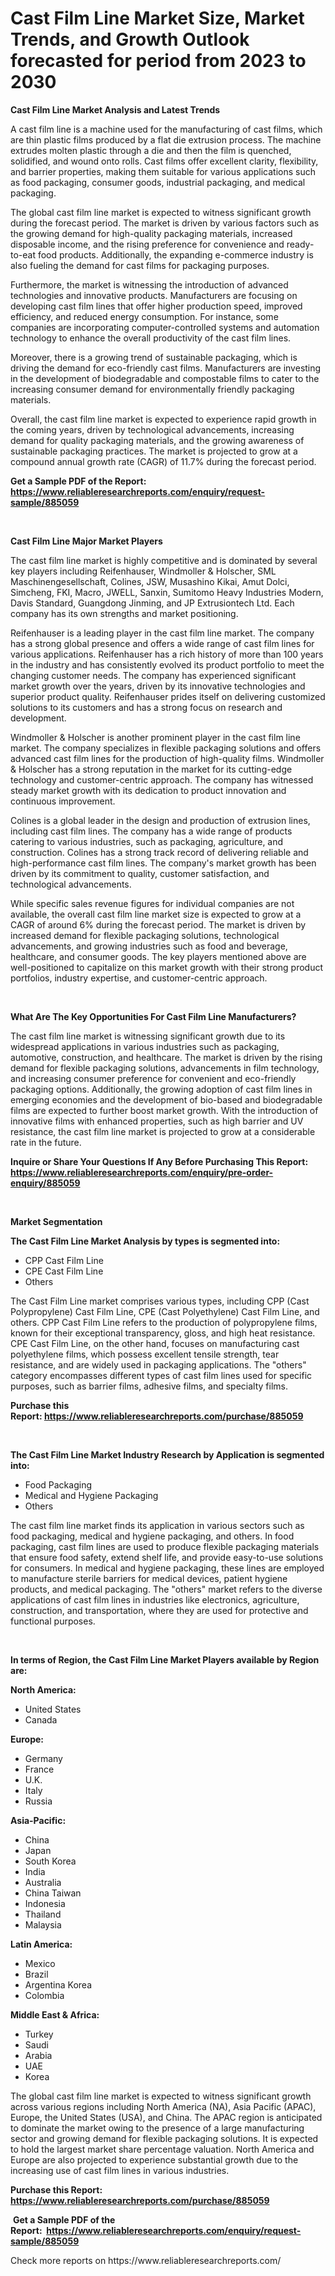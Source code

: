 <p><h1>Cast Film Line Market Size, Market Trends, and Growth Outlook forecasted for period from 2023 to 2030</h1></p><p><strong>Cast Film Line Market Analysis and Latest Trends</strong></p>
<p><p>A cast film line is a machine used for the manufacturing of cast films, which are thin plastic films produced by a flat die extrusion process. The machine extrudes molten plastic through a die and then the film is quenched, solidified, and wound onto rolls. Cast films offer excellent clarity, flexibility, and barrier properties, making them suitable for various applications such as food packaging, consumer goods, industrial packaging, and medical packaging.</p><p>The global cast film line market is expected to witness significant growth during the forecast period. The market is driven by various factors such as the growing demand for high-quality packaging materials, increased disposable income, and the rising preference for convenience and ready-to-eat food products. Additionally, the expanding e-commerce industry is also fueling the demand for cast films for packaging purposes.</p><p>Furthermore, the market is witnessing the introduction of advanced technologies and innovative products. Manufacturers are focusing on developing cast film lines that offer higher production speed, improved efficiency, and reduced energy consumption. For instance, some companies are incorporating computer-controlled systems and automation technology to enhance the overall productivity of the cast film lines.</p><p>Moreover, there is a growing trend of sustainable packaging, which is driving the demand for eco-friendly cast films. Manufacturers are investing in the development of biodegradable and compostable films to cater to the increasing consumer demand for environmentally friendly packaging materials.</p><p>Overall, the cast film line market is expected to experience rapid growth in the coming years, driven by technological advancements, increasing demand for quality packaging materials, and the growing awareness of sustainable packaging practices. The market is projected to grow at a compound annual growth rate (CAGR) of 11.7% during the forecast period.</p></p>
<p><strong>Get a Sample PDF of the Report:&nbsp; <a href="https://www.reliableresearchreports.com/enquiry/request-sample/885059">https://www.reliableresearchreports.com/enquiry/request-sample/885059</a></strong></p>
<p>&nbsp;</p>
<p><strong>Cast Film Line Major Market Players</strong></p>
<p><p>The cast film line market is highly competitive and is dominated by several key players including Reifenhauser, Windmoller & Holscher, SML Maschinengesellschaft, Colines, JSW, Musashino Kikai, Amut Dolci, Simcheng, FKI, Macro, JWELL, Sanxin, Sumitomo Heavy Industries Modern, Davis Standard, Guangdong Jinming, and JP Extrusiontech Ltd. Each company has its own strengths and market positioning.</p><p>Reifenhauser is a leading player in the cast film line market. The company has a strong global presence and offers a wide range of cast film lines for various applications. Reifenhauser has a rich history of more than 100 years in the industry and has consistently evolved its product portfolio to meet the changing customer needs. The company has experienced significant market growth over the years, driven by its innovative technologies and superior product quality. Reifenhauser prides itself on delivering customized solutions to its customers and has a strong focus on research and development.</p><p>Windmoller & Holscher is another prominent player in the cast film line market. The company specializes in flexible packaging solutions and offers advanced cast film lines for the production of high-quality films. Windmoller & Holscher has a strong reputation in the market for its cutting-edge technology and customer-centric approach. The company has witnessed steady market growth with its dedication to product innovation and continuous improvement.</p><p>Colines is a global leader in the design and production of extrusion lines, including cast film lines. The company has a wide range of products catering to various industries, such as packaging, agriculture, and construction. Colines has a strong track record of delivering reliable and high-performance cast film lines. The company's market growth has been driven by its commitment to quality, customer satisfaction, and technological advancements.</p><p>While specific sales revenue figures for individual companies are not available, the overall cast film line market size is expected to grow at a CAGR of around 6% during the forecast period. The market is driven by increased demand for flexible packaging solutions, technological advancements, and growing industries such as food and beverage, healthcare, and consumer goods. The key players mentioned above are well-positioned to capitalize on this market growth with their strong product portfolios, industry expertise, and customer-centric approach.</p></p>
<p>&nbsp;</p>
<p><strong>What Are The Key Opportunities For Cast Film Line Manufacturers?</strong></p>
<p><p>The cast film line market is witnessing significant growth due to its widespread applications in various industries such as packaging, automotive, construction, and healthcare. The market is driven by the rising demand for flexible packaging solutions, advancements in film technology, and increasing consumer preference for convenient and eco-friendly packaging options. Additionally, the growing adoption of cast film lines in emerging economies and the development of bio-based and biodegradable films are expected to further boost market growth. With the introduction of innovative films with enhanced properties, such as high barrier and UV resistance, the cast film line market is projected to grow at a considerable rate in the future.</p></p>
<p><strong>Inquire or Share Your Questions If Any Before Purchasing This Report: <a href="https://www.reliableresearchreports.com/enquiry/pre-order-enquiry/885059">https://www.reliableresearchreports.com/enquiry/pre-order-enquiry/885059</a></strong></p>
<p>&nbsp;</p>
<p><strong>Market Segmentation</strong></p>
<p><strong>The Cast Film Line Market Analysis by types is segmented into:</strong></p>
<p><ul><li>CPP Cast Film Line</li><li>CPE Cast Film Line</li><li>Others</li></ul></p>
<p><p>The Cast Film Line market comprises various types, including CPP (Cast Polypropylene) Cast Film Line, CPE (Cast Polyethylene) Cast Film Line, and others. CPP Cast Film Line refers to the production of polypropylene films, known for their exceptional transparency, gloss, and high heat resistance. CPE Cast Film Line, on the other hand, focuses on manufacturing cast polyethylene films, which possess excellent tensile strength, tear resistance, and are widely used in packaging applications. The "others" category encompasses different types of cast film lines used for specific purposes, such as barrier films, adhesive films, and specialty films.</p></p>
<p><strong>Purchase this Report:&nbsp;<a href="https://www.reliableresearchreports.com/purchase/885059">https://www.reliableresearchreports.com/purchase/885059</a></strong></p>
<p>&nbsp;</p>
<p><strong>The Cast Film Line Market Industry Research by Application is segmented into:</strong></p>
<p><ul><li>Food Packaging</li><li>Medical and Hygiene Packaging</li><li>Others</li></ul></p>
<p><p>The cast film line market finds its application in various sectors such as food packaging, medical and hygiene packaging, and others. In food packaging, cast film lines are used to produce flexible packaging materials that ensure food safety, extend shelf life, and provide easy-to-use solutions for consumers. In medical and hygiene packaging, these lines are employed to manufacture sterile barriers for medical devices, patient hygiene products, and medical packaging. The "others" market refers to the diverse applications of cast film lines in industries like electronics, agriculture, construction, and transportation, where they are used for protective and functional purposes.</p></p>
<p>&nbsp;</p>
<p><strong>In terms of Region, the Cast Film Line Market Players available by Region are:</strong></p>
<p>
    <p> <strong> North America: </strong>
        <ul>
            <li>United States</li>
            <li>Canada</li>
        </ul>
        </p> 
    <p> <strong> Europe: </strong>
        <ul>
            <li>Germany</li>
            <li>France</li>
            <li>U.K.</li>
            <li>Italy</li>
            <li>Russia</li>
        </ul>
        </p> 
    <p> <strong> Asia-Pacific: </strong>
        <ul>
            <li>China</li>
            <li>Japan</li>
            <li>South Korea</li>
            <li>India</li>
            <li>Australia</li>
            <li>China Taiwan</li>
            <li>Indonesia</li>
            <li>Thailand</li>
            <li>Malaysia</li>
        </ul>
        </p> 
    <p> <strong> Latin America: </strong>
        <ul>
            <li>Mexico</li>
            <li>Brazil</li>
            <li>Argentina Korea</li>
            <li>Colombia</li>
        </ul>
        </p> 
    <p> <strong> Middle East & Africa: </strong>
        <ul>
            <li>Turkey</li>
            <li>Saudi</li>
            <li>Arabia</li>
            <li>UAE</li>
            <li>Korea</li>
        </ul>
    </p>
    </p>
<p><p>The global cast film line market is expected to witness significant growth across various regions including North America (NA), Asia Pacific (APAC), Europe, the United States (USA), and China. The APAC region is anticipated to dominate the market owing to the presence of a large manufacturing sector and growing demand for flexible packaging solutions. It is expected to hold the largest market share percentage valuation. North America and Europe are also projected to experience substantial growth due to the increasing use of cast film lines in various industries.</p></p>
<p><strong>Purchase this Report: <a href="https://www.reliableresearchreports.com/purchase/885059">https://www.reliableresearchreports.com/purchase/885059</a></strong></p>
<p>&nbsp;<strong>Get a Sample PDF of the Report:&nbsp;&nbsp;<a href="https://www.reliableresearchreports.com/enquiry/request-sample/885059">https://www.reliableresearchreports.com/enquiry/request-sample/885059</a></strong></p>
<p><strong></strong></p>
<p>Check more reports on https://www.reliableresearchreports.com/</p>